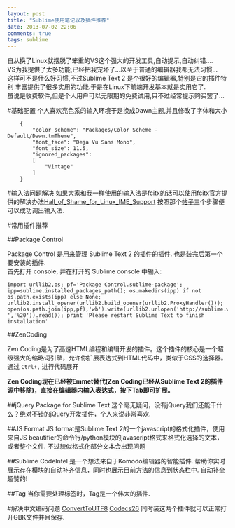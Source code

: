 ```yaml
---
layout: post
title: "Sublime使用笔记以及插件推荐"
date: 2013-07-02 22:06
comments: true
tags: sublime
---
```


自从换了Linux就摆脱了笨重的VS这个强大的开发工具,自动提示,自动纠错....  
VS为我提供了太多功能,已经把我宠坏了...以至于普通的编辑器我都无法习惯...  
这样可不是什么好习惯,不过Sublime Text 2 是个很好的编辑器,特别是它的插件特别
丰富提供了很多实用的功能.于是在Linux下前端开发基本就是实用它了.  
虽说是收费软件,但是个人用户可以无限期的免费试用,只不过经常提示购买罢了...

#基础配置
个人喜欢亮色系的输入环境于是换成Dawn主题,并且修改了字体和大小

		{
			"color_scheme": "Packages/Color Scheme - Default/Dawn.tmTheme",
			"font_face": "Deja Vu Sans Mono",
			"font_size": 11.5,
			"ignored_packages":
			[
				"Vintage"
			]
		}

#输入法问题解决
如果大家和我一样使用的输入法是fcitx的话可以使用fcitx官方提供的解决办法[Hall_of_Shame_for_Linux_IME_Support](https://fcitx-im.org/wiki/Hall_of_Shame_for_Linux_IME_Support)
按照那个[帖子](http://www.sublimetext.com/forum/viewtopic.php?f=3&t=7006&sid=50cfea9b8fb28114867fc217f47daf8a&start=10#p41343)三个步骤便可以成功调出输入法.

#常用插件推荐

##Package Control

Package Control 是用来管理 Sublime Text 2 的插件的插件. 也是装完后第一个要安装的插件.  
首先打开 console, 并在打开的 Sublime console 中输入:
		
	import urllib2,os; pf='Package Control.sublime-package'; ipp=sublime.installed_packages_path(); os.makedirs(ipp) if not os.path.exists(ipp) else None; urllib2.install_opener(urllib2.build_opener(urllib2.ProxyHandler())); open(os.path.join(ipp,pf),'wb').write(urllib2.urlopen('http://sublime.wbond.net/'+pf.replace(' ','%20')).read()); print 'Please restart Sublime Text to finish installation'

##ZenCoding

Zen Coding是为了高速HTML编程和编辑开发的插件。这个插件的核心是一个超级强大的缩略词引擎，允许你扩展表达式到HTML代码中，类似于CSS的选择器。
通过 `Ctrl+,` 进行代码展开

**Zen Coding现在已经被Emmet替代(Zen Coding已经从Sublime Text 2的插件源中移除)，直接在编辑器内输入表达式，按下Tab即可扩展。**

##jQuery Package for Sublime Text
这个毫无疑问，没有jQuery我们还能干什么？绝对不错的jQuery开发插件，个人来说非常喜欢.

##JS Format
JS format是Sublime Text 2的一个javascript的格式化插件，使用来自JS beautifier的命令行/python模块的javascript格式来格式化选择的文本，或者整个文件.
不过貌似格式化部分文本会出现问题

##Sublime CodeIntel
是一个想法来自于Komodo编辑器的智能插件. 帮助你实时展示存在模块的自动补齐信息，同时也展示目前方法的信息到状态栏中.
自动补全超赞的!

##Tag
当你需要处理标签时，Tag是一个伟大的插件.

#解决中文编码问题
[ConvertToUTF8](https://github.com/seanliang/ConvertToUTF8)
[Codecs26](https://github.com/seanliang/Codecs26)
同时装这两个插件就可以正常打开GBK文件并且保存.
